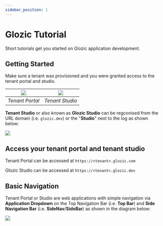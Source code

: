 ```yaml
---
sidebar_position: 1
---
```


# Glozic Tutorial

Short tutorials get you started on Glozic application development.

## Getting Started

Make sure a tenant was provisioned and you were granted access to the tenant portal and studio.

|<img src="/img/Tenant-Portal.png" />|<img src="/img/Tenant-Studio.png" />|
|:-:|:-:|
|*Tenant Portal*|*Tenant Studio*|

**Tenant Studio** or also known as **Glozic Studio** can be regconised from the URL domain (i.e. `glozic.dev`) or the "**Studio**" next to the log as shown below:

![](/img/Studio-Indicator.png)


## Access your tenant portal and tenant studio

Tenant Portal can be accessed at `https://<tenant>.glozic.com`

Glozic Studio can be accessed at `https://<tenant>.glozic.dev`

## Basic Navigation

Tenant Portal or Studio are web applications with simple navigation via **Application Dropdown** on the Top Navigation Bar (i.e. **Top Bar**) and **Side Navigation Bar** (i.e. **SideNav**/**SideBar**) as shown in the diagram below:

![](/img/Studio-Navigation.png)
